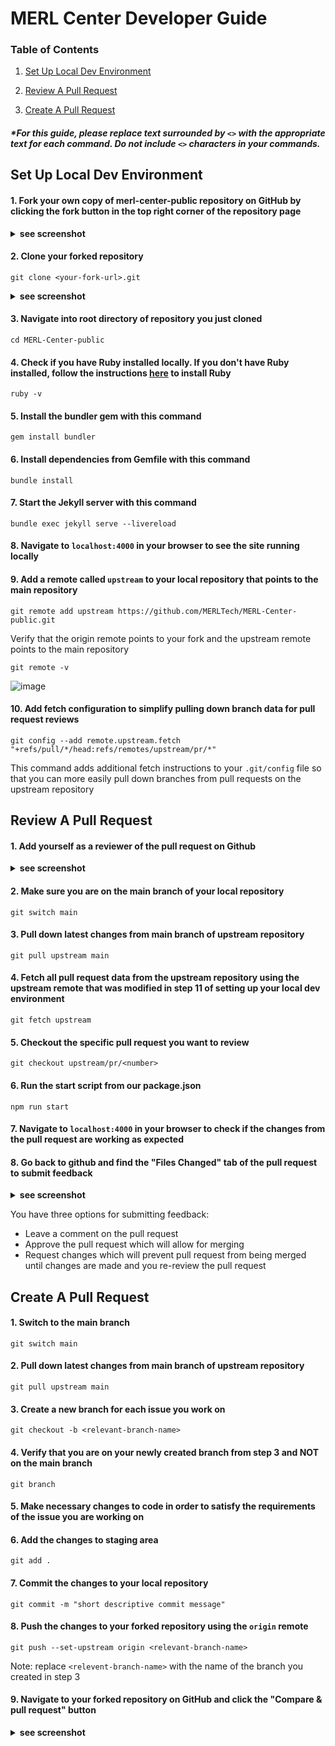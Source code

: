 # MERL Center Developer Guide

### Table of Contents
1. [Set Up Local Dev Environment](#set-up-local-dev-environment)

2. [Review A Pull Request](#review-a-pull-request)

3. [Create A Pull Request](#create-a-pull-request)

##### *For this guide, please replace text surrounded by `<>` with the appropriate text for each command. Do not include `<>` characters in your commands.

## Set Up Local Dev Environment
#### 1. Fork your own copy of merl-center-public repository on GitHub by clicking the fork button in the top right corner of the repository page
   
<details><summary><b>see screenshot</b></summary>

![image](https://github.com/MERLTech/MERL-Center-public/assets/73561520/fb0ac86f-54fe-4cab-b19a-a2762d9ee703)

</details>

#### 2. Clone your forked repository
```
git clone <your-fork-url>.git
```

<details><summary><b>see screenshot</b></summary>

![image](https://github.com/MERLTech/MERL-Center-public/assets/73561520/0dddd8a1-76eb-4f8f-9804-1ca47f66d2a2)
</details>

#### 3. Navigate into root directory of repository you just cloned
```
cd MERL-Center-public
```

#### 4. Check if you have Ruby installed locally. If you don't have Ruby installed, follow the instructions [here](https://www.ruby-lang.org/en/documentation/installation/) to install Ruby
```
ruby -v
```
#### 5. Install the bundler gem with this command
```
gem install bundler
```

#### 6. Install dependencies from Gemfile with this command
```
bundle install
```

#### 7. Start the Jekyll server with this command
```
bundle exec jekyll serve --livereload
```
#### 8. Navigate to `localhost:4000` in your browser to see the site running locally 

#### 9. Add a remote called `upstream` to your local repository that points to the main repository
```
git remote add upstream https://github.com/MERLTech/MERL-Center-public.git
```
Verify that the origin remote points to your fork and the upstream remote points to the main repository
```
git remote -v
```
![image](https://github.com/MERLTech/MERL-Center-public/assets/73561520/8f91b2d2-8c68-44af-8ae9-caf0ca2ee9cb)

#### 10. Add fetch configuration to simplify pulling down branch data for pull request reviews
```
git config --add remote.upstream.fetch "+refs/pull/*/head:refs/remotes/upstream/pr/*"
```
This command adds additional fetch instructions to your `.git/config` file so that you can more easily pull down branches from pull requests on the upstream repository


## Review A Pull Request
#### 1. Add yourself as a reviewer of the pull request on Github
<details><summary><b>see screenshot</b></summary>

![image](https://github.com/MERLTech/MERL-Center-public/assets/73561520/c0ad7dee-a460-431e-bb51-b4b64da68f73)

</details>

#### 2. Make sure you are on the main branch of your local repository
``` 
git switch main
```
#### 3. Pull down latest changes from main branch of upstream repository
```
git pull upstream main
```
#### 4. Fetch all pull request data from the upstream repository using the upstream remote that was modified in step 11 of setting up your local dev environment
```
git fetch upstream
```
#### 5. Checkout the specific pull request you want to review
```
git checkout upstream/pr/<number>
```

#### 6. Run the start script from our package.json
```
npm run start
```
#### 7. Navigate to `localhost:4000` in your browser to check if the changes from the pull request are working as expected

#### 8. Go back to github and find the "Files Changed" tab of the pull request to submit feedback
<details><summary><b>see screenshot</b></summary>

![image](https://github.com/MERLTech/MERL-Center-public/assets/73561520/08d7322b-2947-49f1-b0d2-f7e7d31719be)

</details>

You have three options for submitting feedback:
<br>
- Leave a comment on the pull request
- Approve the pull request which will allow for merging
- Request changes which will prevent pull request from being merged until changes are made and you re-review the pull request



## Create A Pull Request
#### 1. Switch to the main branch
```
git switch main
```
#### 2. Pull down latest changes from main branch of upstream repository
```
git pull upstream main
```

#### 3. Create a new branch for each issue you work on
```
git checkout -b <relevant-branch-name>
```

#### 4. Verify that you are on your newly created branch from step 3 and NOT on the main branch
```
git branch
```

#### 5. Make necessary changes to code in order to satisfy the requirements of the issue you are working on

#### 6. Add the changes to staging area
```
git add .
```
#### 7. Commit the changes to your local repository
```
git commit -m "short descriptive commit message"
```
#### 8. Push the changes to your forked repository using the `origin` remote
```
git push --set-upstream origin <relevant-branch-name>
```
Note: replace `<relevent-branch-name>` with the name of the branch you created in step 3

#### 9. Navigate to your forked repository on GitHub and click the "Compare & pull request" button

<details><summary><b>see screenshot</b></summary>

![image](https://github.com/MERLTech/MERL-Center-public/assets/73561520/4f467adc-a296-4e00-8f6e-09a3dffcc208)

</details>


